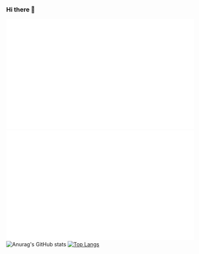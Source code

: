 ### Hi there 👋

<!--
**jarekkopaczewski/jarekkopaczewski** is a ✨ _special_ ✨ repository because its `README.md` (this file) appears on your GitHub profile.

Here are some ideas to get you started:

- 🔭 I’m currently working on ...
- 🌱 I’m currently learning ...
- 👯 I’m looking to collaborate on ...
- 🤔 I’m looking for help with ...
- 💬 Ask me about ...
- 📫 How to reach me: ...
- 😄 Pronouns: ...
- ⚡ Fun fact: ...
-->

![Stats](https://github.com/jarekkopaczewski/Stats/blob/19b02eb69c6e33c0751f189a22456e2e28c41726/generated/languages.svg) 
![Stats](https://github.com/jarekkopaczewski/Stats/blob/19b02eb69c6e33c0751f189a22456e2e28c41726/generated/overview.svg)
![Anurag's GitHub stats](https://github-readme-stats.vercel.app/api?username=jarekkopaczewski&show_icons=true&theme=radical)
[![Top Langs](https://github-readme-stats.vercel.app/api/top-langs/?username=jarekkopaczewski&langs_count=8)](https://github.com/anuraghazra/github-readme-stats)

